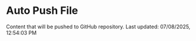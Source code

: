 # Auto Push File

Content that will be pushed to GitHub repository.
Last updated: 07/08/2025, 12:54:03 PM